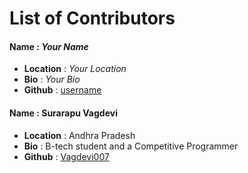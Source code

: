 # List of Contributors

#### Name : ***Your Name***
- **Location** : _Your Location_
- **Bio** : _Your Bio_
- **Github** : [username](<link>)

#### Name : Surarapu Vagdevi
- **Location** : Andhra Pradesh
- **Bio** : B-tech student and a Competitive Programmer
- **Github** : [Vagdevi007]()

